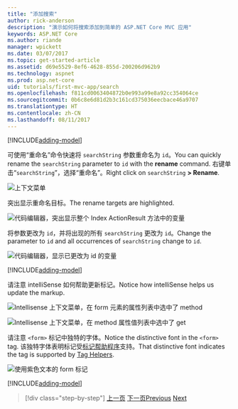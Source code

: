 ```yaml
---
title: "添加搜索"
author: rick-anderson
description: "演示如何将搜索添加到简单的 ASP.NET Core MVC 应用"
keywords: ASP.NET Core
ms.author: riande
manager: wpickett
ms.date: 03/07/2017
ms.topic: get-started-article
ms.assetid: d69e5529-8ef6-4628-855d-200206d962b9
ms.technology: aspnet
ms.prod: asp.net-core
uid: tutorials/first-mvc-app/search
ms.openlocfilehash: f811cd0063404872b0e993a99e8a92cc354064ce
ms.sourcegitcommit: 0b6c8e6d81d2b3c161cd375036eecbace46a9707
ms.translationtype: HT
ms.contentlocale: zh-CN
ms.lasthandoff: 08/11/2017
---
```

[!INCLUDE[adding-model](../../includes/mvc-intro/search1.md)]

<span data-ttu-id="4536b-104">可使用“重命名”命令快速将 `searchString` 参数重命名为 `id`。</span><span class="sxs-lookup"><span data-stu-id="4536b-104">You can quickly rename the `searchString` parameter to `id` with the **rename** command.</span></span> <span data-ttu-id="4536b-105">右键单击“`searchString`”，选择“重命名”。</span><span class="sxs-lookup"><span data-stu-id="4536b-105">Right click on `searchString` **> Rename**.</span></span>

![上下文菜单](search/_static/rename.png)

<span data-ttu-id="4536b-107">突出显示重命名目标。</span><span class="sxs-lookup"><span data-stu-id="4536b-107">The rename targets are highlighted.</span></span>

![代码编辑器，突出显示整个 Index ActionResult 方法中的变量](search/_static/rename2.png)

<span data-ttu-id="4536b-109">将参数更改为 `id`，并将出现的所有 `searchString` 更改为 `id`。</span><span class="sxs-lookup"><span data-stu-id="4536b-109">Change the parameter to `id` and all occurrences of `searchString` change to `id`.</span></span>

![代码编辑器，显示已更改为 id 的变量](search/_static/rename3.png)

[!INCLUDE[adding-model](../../includes/mvc-intro/search2.md)]

<span data-ttu-id="4536b-111">请注意 intelliSense 如何帮助更新标记。</span><span class="sxs-lookup"><span data-stu-id="4536b-111">Notice how intelliSense helps us update the markup.</span></span>

![Intellisense 上下文菜单，在 form 元素的属性列表中选中了 method](search/_static/int_m.png)

![Intellisense 上下文菜单，在 method 属性值列表中选中了 get](search/_static/int_get.png)

<span data-ttu-id="4536b-114">请注意 `<form>` 标记中独特的字体。</span><span class="sxs-lookup"><span data-stu-id="4536b-114">Notice the distinctive font in the `<form>` tag.</span></span> <span data-ttu-id="4536b-115">该独特字体表明标记受[标记帮助程序](../../mvc/views/tag-helpers/intro.md)支持。</span><span class="sxs-lookup"><span data-stu-id="4536b-115">That distinctive font indicates the tag is supported by [Tag Helpers](../../mvc/views/tag-helpers/intro.md).</span></span>

![使用紫色文本的 form 标记](search/_static/th_font.png)

[!INCLUDE[adding-model](../../includes/mvc-intro/search3.md)]

>[!div class="step-by-step"]
<span data-ttu-id="4536b-117">[上一页](controller-methods-views.md)
[下一页](new-field.md)</span><span class="sxs-lookup"><span data-stu-id="4536b-117">[Previous](controller-methods-views.md)
[Next](new-field.md)</span></span>  
